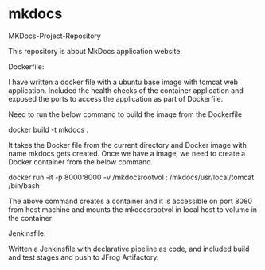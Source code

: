 # mkdocs
MKDocs-Project-Repository


This repository is about MkDocs application website. 

Dockerfile:

I have written a docker file with a ubuntu base image with tomcat web application. Included the health checks of the container application and exposed the ports to access the application as part of Dockerfile.

Need to run the below command to build the image from the Dockerfile

docker build -t mkdocs .

It takes the Docker file from the current directory and Docker image with name mkdocs gets created. Once we have a image, we need to create a Docker container from the below command.

docker run -it -p 8000:8000 -v /mkdocsrootvol : /mkdocs/usr/local/tomcat /bin/bash

The above command creates a container and it is accessible on port 8080 from host machine and mounts the mkdocsrootvol in local host to  volume in the container

Jenkinsfile:

Written a Jenkinsfile with declarative pipeline as code, and included build and test stages and push to JFrog Artifactory.


